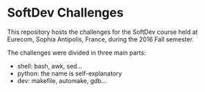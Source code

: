 # SoftDev Challenges

This repository hosts the challenges for the SoftDev course held at
Eurecom, Sophia Antipolis, France, during the 2016 Fall semester.

The challenges were divided in three main parts:

* shell: bash, awk, sed...
* python: the name is self-explanatory
* dev: makefile, automake, gdb...
